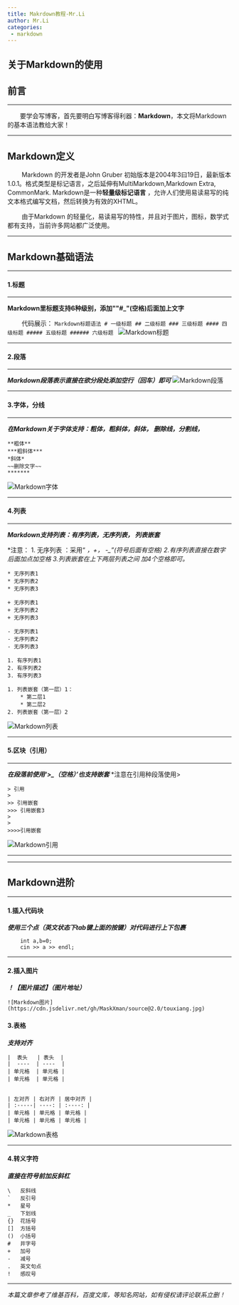 ```yaml
---
title: Makrdown教程-Mr.Li
author: Mr.Li
categories:
 - markdown
---
```

<!-- more -->

## 关于Markdown的使用
## 前言
********
&emsp;&emsp;要学会写博客，首先要明白写博客得利器：**Markdown**，本文将Markdown的基本语法教给大家！<!-- more -->
********
## Markdown定义
 &emsp;&emsp; Markdown 的开发者是John Gruber 初始版本是2004年3曰19日，最新版本1.0.1。格式类型是标记语言，之后延伸有MultiMarkdown,Markdown Extra, CommonMark.  Markdown是一种**轻量级标记语言** ，允许人们使用易读易写的纯文本格式编写文档，然后转换为有效的XHTML。  
  
  &emsp; &emsp;由于Markdown 的轻量化，易读易写的特性，并且对于图片，图标，数学式都有支持，当前许多网站都广泛使用。
 ***********
## Markdown基础语法
*****************
#### 1.标题
****
**Markdown里标题支持6种级别，添加""#_"(空格)后面加上文字**

&emsp;&emsp; 代码展示：
    ```Markdown标题语法
    # 一级标题
    ## 二级标题
    ### 三级标题
    #### 四级标题
    ##### 五级标题
    ###### 六级标题
    ```
![Markdown标题](https://cdn.jsdelivr.net/gh/MaskXman/source@3.1/Markdown1.jpg )
******
#### 2.段落
*****
***Markdown段落表示直接在欲分段处添加空行（回车）即可***
![Markdown段落](https://cdn.jsdelivr.net/gh/MaskXman/source@3.1/Markdown2.jpg )
*****
#### 3.字体，分线
*******
***在Markdown关于字体支持：粗体，粗斜体，斜体， 删除线，分割线，***
```$xsltMarkdown字体语法：
**粗体**
***粗斜体***
*斜体*
~~删除文字~~
*******

```
![Markdown字体](https://cdn.jsdelivr.net/gh/MaskXman/source@3.1/Markdown3.jpg )
*******
#### 4.列表
*********
***Markdown支持列表：有序列表，无序列表， 列表嵌套***

*注意： 1. 无序列表 ：采用“ *_，+_， -_”(符号后面有空格)  2.有序列表直接在数字后面加点加空格  3.列表嵌套在上下两层列表之间
加4个空格即可。*

```$xsltMarkdown列表语法：
* 无序列表1
* 无序列表2
* 无序列表3

+ 无序列表1
+ 无序列表2
+ 无序列表3

- 无序列表1
- 无序列表2
- 无序列表3 

1. 有序列表1
2. 有序列表2
3. 有序列表3

1. 列表嵌套（第一层）1：
    * 第二层1
    * 第二层2
2. 列表嵌套（第一层）2

```
![Markdown列表](https://cdn.jsdelivr.net/gh/MaskXman/source@3.1/Markdown4.jpg )

********
#### 5.区块（引用）
*******
***在段落前使用‘>_（空格）’也支持嵌套***
*注意在引用种段落使用>

```Markdown应用
> 引用
>
>> 引用嵌套
>>> 引用嵌套3
>
>
>>>>引用嵌套
```
![Markdown引用](https://cdn.jsdelivr.net/gh/MaskXman/source@3.1/Markdown5.jpg )
*****************
*********
## Markdown进阶
*******
#### 1.插入代码块
***使用三个点（英文状态下tab键上面的按键）对代码进行上下包裹***
```$xslt
    int a,b=0;
    cin >> a >> endl;
```
******
#### 2.插入图片
***！【图片描述】（图片地址）***
```$xslt
![Markdown图片](https://cdn.jsdelivr.net/gh/MaskXman/source@2.0/touxiang.jpg)
```
#### 3.表格
***支持对齐***
```$xslt
|  表头   | 表头  |
|  ----  | ----  |
| 单元格  | 单元格 |
| 单元格  | 单元格 |


| 左对齐 | 右对齐 | 居中对齐 |
| :-----| ----: | :----: |
| 单元格 | 单元格 | 单元格 |
| 单元格 | 单元格 | 单元格 |
```
![Markdown表格](https://cdn.jsdelivr.net/gh/MaskXman/source@3.1/Markdown6.jpg )
******************
#### 4.转义字符
***直接在符号前加反斜杠***
```$xslt
\   反斜线
`   反引号
*   星号
_   下划线
{}  花括号
[]  方括号
()  小括号
#   井字号
+   加号
-   减号
.   英文句点
!   感叹号
```
********
*本篇文章参考了维基百科，百度文库，等知名网站，如有侵权请评论联系立删！*



